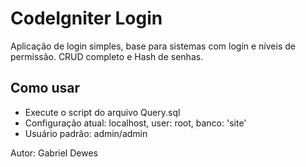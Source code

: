 # CodeIgniter Login

Aplicação de login simples, base para sistemas com login e níveis de permissão. CRUD completo e Hash de senhas.

## Como usar

* Execute o script do arquivo Query.sql
* Configuração atual: localhost, user: root, banco: 'site'
* Usuário padrão: admin/admin

Autor: Gabriel Dewes
